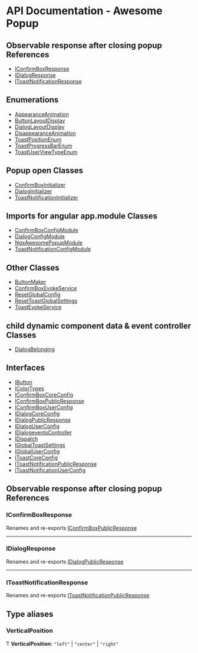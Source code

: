 # API Documentation - Awesome Popup

## Observable response after closing popup References

- [IConfirmBoxResponse](#/documentation/Home#iconfirmboxresponse)
- [IDialogResponse](#/documentation/Home#idialogresponse)
- [IToastNotificationResponse](#/documentation/Home#itoastnotificationresponse)

## Enumerations

- [AppearanceAnimation](#/documentation/enum-AppearanceAnimation)
- [ButtonLayoutDisplay](#/documentation/enum-ButtonLayoutDisplay)
- [DialogLayoutDisplay](#/documentation/enum-DialogLayoutDisplay)
- [DisappearanceAnimation](#/documentation/enum-DisappearanceAnimation)
- [ToastPositionEnum](#/documentation/enum-ToastPositionEnum)
- [ToastProgressBarEnum](#/documentation/enum-ToastProgressBarEnum)
- [ToastUserViewTypeEnum](#/documentation/enum-ToastUserViewTypeEnum)

## Popup open Classes

- [ConfirmBoxInitializer](#/documentation/class-ConfirmBoxInitializer)
- [DialogInitializer](#/documentation/class-DialogInitializer)
- [ToastNotificationInitializer](#/documentation/class-ToastNotificationInitializer)

## Imports for angular app.module Classes

- [ConfirmBoxConfigModule](#/documentation/class-ConfirmBoxConfigModule)
- [DialogConfigModule](#/documentation/class-DialogConfigModule)
- [NgxAwesomePopupModule](#/documentation/class-NgxAwesomePopupModule)
- [ToastNotificationConfigModule](#/documentation/class-ToastNotificationConfigModule)

## Other Classes

- [ButtonMaker](#/documentation/class-ButtonMaker)
- [ConfirmBoxEvokeService](#/documentation/class-ConfirmBoxEvokeService)
- [ResetGlobalConfig](#/documentation/class-ResetGlobalConfig)
- [ResetToastGlobalSettings](#/documentation/class-ResetToastGlobalSettings)
- [ToastEvokeService](#/documentation/class-ToastEvokeService)

## child dynamic component data &amp; event controller Classes

- [DialogBelonging](#/documentation/class-DialogBelonging)

## Interfaces

- [IButton](#/documentation/interface-IButton)
- [IColorTypes](#/documentation/interface-IColorTypes)
- [IConfirmBoxCoreConfig](#/documentation/interface-IConfirmBoxCoreConfig)
- [IConfirmBoxPublicResponse](#/documentation/interface-IConfirmBoxPublicResponse)
- [IConfirmBoxUserConfig](#/documentation/interface-IConfirmBoxUserConfig)
- [IDialogCoreConfig](#/documentation/interface-IDialogCoreConfig)
- [IDialogPublicResponse](#/documentation/interface-IDialogPublicResponse)
- [IDialogUserConfig](#/documentation/interface-IDialogUserConfig)
- [IDialogeventsController](#/documentation/interface-IDialogeventsController)
- [IDispatch](#/documentation/interface-IDispatch)
- [IGlobalToastSettings](#/documentation/interface-IGlobalToastSettings)
- [IGlobalUserConfig](#/documentation/interface-IGlobalUserConfig)
- [IToastCoreConfig](#/documentation/interface-IToastCoreConfig)
- [IToastNotificationPublicResponse](#/documentation/interface-IToastNotificationPublicResponse)
- [IToastNotificationUserConfig](#/documentation/interface-IToastNotificationUserConfig)

## Observable response after closing popup References

### IConfirmBoxResponse

Renames and re-exports [IConfirmBoxPublicResponse](#/documentation/interface-IConfirmBoxPublicResponse)

___

### IDialogResponse

Renames and re-exports [IDialogPublicResponse](#/documentation/interface-IDialogPublicResponse)

___

### IToastNotificationResponse

Renames and re-exports [IToastNotificationPublicResponse](#/documentation/interface-IToastNotificationPublicResponse)

## Type aliases

### VerticalPosition

Ƭ **VerticalPosition**: ``"left"`` \| ``"center"`` \| ``"right"``
